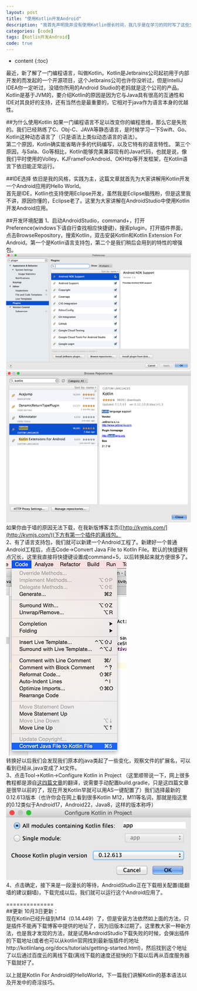 ```yaml
---
layout: post
title: "使用Kotlin开发Android"
description: "我首先声明我并没有使用Kotlin很长时间，我几乎是在学习的同时写了这些文章的。我并没有尝试任何其它的替代语言，例如Go和Scala，所以如果你是真的考虑换一种开发语言的话，我建议你去搜索一下其他人对这些语言的评价。"
categories: [code]
tags: [Kotlin开发Android]
code: true
--- 
```


* content
{:toc}

最近，新了解了一门编程语言，叫做Kotlin。Kotlin是Jetbrains公司起初用于内部开发的而发起的一个开源项目，这个Jetbrains公司也许你没听过，但是IntelliJ IDEA你一定听过，没错你所用的Android Studio的老妈就是这个公司的产品。Kotlin是基于JVM的，要介绍Kotlin的原因是因为它与Java具有很高的互通性和IDE对其良好的支持，还有当然也是最重要的，它相对于java作为语言本身的优越性。  

##为什么使用Kotlin
如果一门编程语言不足以改变你的编程思维，那么它是失败的。我们已经熟练了C、Obj-C、JAVA等静态语言，是时候学习一下Swift、Go、Kotlin这种动态语言了（只是语法上类似动态语言的语法）。  
第二个原因，Kotlin确实能省略许多的代码编写，以及它特有的语言特性。 
第三个原因，与Sala、Go等相比，Kotlin能够完美兼容现有的Java代码，也就是说，像我们平时使用的Volley、KJFrameForAndroid、OKHttp等开发框架，在Kotlin语言下依旧能正常运行。   

##IDE选择
依旧是我的风格，实践为主，这篇文章就首先为大家讲解用Kotlin开发一个Android应用的Hello World。  
首先是IDE，Kotlin也支持使用Eclipse开发，虽然我是Eclipse脑残粉，但是这里我不讲，原因你懂的，Eclipse老了。这里为大家讲解在AndroidStudio中使用Kotlin开发Android应用。

##开发环境配置
1、启动AndroidStudio，command+，打开Preference(windows下请自行查找相应快捷键)，搜索plugin，打开插件界面，点击BrowseRepository，搜索Kotlin，双击安装Kotlin和Kotlin Extension For Android。第一个是Kotlin语言支持包，第二个是我们稍后会用到的特性的增强包。
![kotlin for Android](/images/blog_image/20150722_1.png)  
![kotlin For Android](/images/blog_image/20150722_2.png)  
如果你由于墙的原因无法下载，在我新版博客主页([http://kymjs.com/](http://kymjs.com/))下方有第一个插件的离线包。  
2、有了语言支持包，我们就可以新建一个Android工程了。新建好一个普通Android工程后，点击Code->Convert Java File to Kotlin File。默认的快捷键有点冗长，这里我直接将快捷键设置成command+5，以后转换起来就方便很多了。  
![](/images/blog_image/20150722_3.png)  
转换好以后我们会发现我们原本的java类起了一些变化，观察文件的扩展名，可以看到已经从.java变成了.kt文件。   
3、点击Tool->Kotlin->Configure Kotlin in Project
（这里顺带说一下，网上很多教程都是源自[这四篇文章](http://antonioleiva.com/kotlin-android-custom-views/)的翻译，说需要手动配置build.gradle，只是这四篇文章是很早以前的了，现在开发Kotlin早就可以用AS一键配置了）我们选择最新的0.12.613版本（也许你会在网上看到很多Kotlin M12，M11等名词，那就是指这里的0.12类似于Android17，Android22，Java8，这样的版本称呼）  
![kotlin](/images/blog_image/20150722_4.png)  
4、点击确定，接下来是一段漫长的等待，AndroidStudio正在下载相关配置(能翻墙的建议翻墙)，下载完成以后，我们就可以运行这个Android应用了。   
  
==============   
##更新
10月3日更新：    
现在Kotlin已经升级到M14（0.14.449）了，但是安装方法依然如上面的方法，只是插件不能再下载博客中提供的地址了，因为旧版本过期了。这里教大家一种新方法，也是我才发现的方法，就是试用AndroidStudio下载失败的时候，会弹出插件的下载地址(或者也可以从kotlin官网找到最新版插件的地址http://kotlinlang.org/docs/tutorials/getting-started.html)，然后找到这个地址了以后通过百度云的离线下载(离线下载的速度还挺快的)下载以后再从百度服务器下载就好了。   

以上就是Kotlin For Android的HelloWorld，下一篇我们讲解Kotlin的基本语法以及开发中的奇淫技巧。